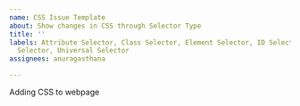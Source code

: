 ```yaml
---
name: CSS Issue Template
about: Show changes in CSS through Selector Type
title: ''
labels: Attribute Selector, Class Selector, Element Selector, ID Selector, Pseudo-Class
  Selector, Universal Selector
assignees: anuragasthana

---
```


Adding CSS to webpage
